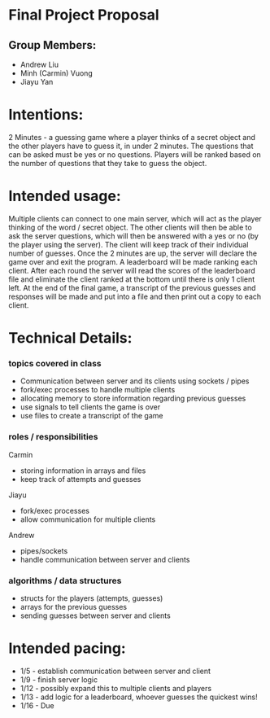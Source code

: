 # Final Project Proposal

## Group Members:
- Andrew Liu
- Minh (Carmin) Vuong
- Jiayu Yan

# Intentions:
2 Minutes - a guessing game where a player thinks of a secret object and the other players have to guess it, in under 2 minutes. The questions that can be asked must be yes or no questions. Players will be ranked based on the number of questions that they take to guess the object.

# Intended usage:
Multiple clients can connect to one main server, which will act as the player thinking of the word / secret object. The other clients will then be able to ask the server questions, which will then be answered with a yes or no (by the player using the server). The client will keep track of their individual number of guesses. Once the 2 minutes are up, the server will declare the game over and exit the program. A leaderboard will be made ranking each client. After each round the server will read the scores of the leaderboard file and eliminate the client ranked at the bottom until there is only 1 client left. At the end of the final game, a transcript of the previous guesses and responses will be made and put into a file and then print out a copy to each client.

# Technical Details:
### topics covered in class
- Communication between server and its clients using sockets / pipes
- fork/exec processes to handle multiple clients
- allocating memory to store information regarding previous guesses
- use signals to tell clients the game is over
- use files to create a transcript of the game

### roles / responsibilities
Carmin
- storing information in arrays and files
- keep track of attempts and guesses

Jiayu
- fork/exec processes
- allow communication for multiple clients

Andrew
- pipes/sockets
- handle communication between server and clients

### algorithms / data structures
- structs for the players (attempts, guesses)
- arrays for the previous guesses
- sending guesses between server and clients

# Intended pacing:
- 1/5 - establish communication between server and client
- 1/9 - finish server logic
- 1/12 - possibly expand this to multiple clients and players
- 1/13 - add logic for a leaderboard, whoever guesses the quickest wins!
- 1/16 - Due
